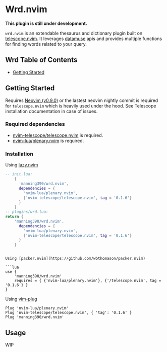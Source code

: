 
# Wrd.nvim

**This plugin is still under development.**


`wrd.nvim` is an extendable thesaurus and dictionary plugin built on [telescope.nvim](https://github.com/nvim-telescope/telescope.nvim). It leverages [datamuse](https://datamuse.com/) apis and provides multiple functions for finding words related to your query.

## Wrd Table of Contents
- [Getting Started](#getting-started)

## Getting Started

Requires [Neovim (v0.9.0)](https://github.com/neovim/neovim/releases/tag/v0.9.0) or the lastest neovim nightly commit is required for `telescope.nvim` which is heavily used under the hood. See Telescope installation documentation in case of issues.

### Required dependencies
- [nvim-telescope/telescope.nvim](https://github.com/nvim-telescope/telescope.nvim) is required.
- [nvim-lua/plenary.nvim](https://github.com/nvim-lua/plenary.nvim) is required.

### Installation
Using [lazy.nvim](https://github.com/folke/lazy.nvim)

```lua
-- init.lua:
    {
      'manning390/wrd.nvim',
      dependencies = {
        'nvim-lua/plenary.nvim',
        {'nvim-telescope/telescope.nvim', tag = '0.1.6'}
      }
    }
-- plugins/wrd.lua:
return {
    'manning390/wrd.nvim',
      dependencies = {
        'nvim-lua/plenary.nvim',
        {'nvim-telescope/telescope.nvim', tag = '0.1.6'}
      }
    }
```
```

Using [packer.nvim](https://github.com/wbthomason/packer.nvim)

```lua
use {
    'manning390/wrd.nvim'
    requires = { {'nvim-lua/plenary.nvim'}, {'/telescope.nvim', tag = '0.1.6'} }
}
```

Using [vim-plug](https://github.com/junegunn/vim-plug)

```viml
Plug 'nvim-lua/plenary.nvim'
Plug 'nvim-telescope/telescope.nvim', { 'tag': '0.1.6' }
Plug 'manning390/wrd.nvim'
```

## Usage
WIP
